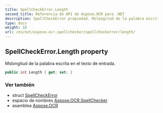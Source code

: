 ```yaml
---
title: SpellCheckError.Length
second_title: Referencia de API de Aspose.OCR para .NET
description: SpellCheckError propiedad. Mslongitud de la palabra escrita en el texto de entrada.
type: docs
weight: 10
url: /es/net/aspose.ocr.spellchecker/spellcheckerror/length/
---
```

## SpellCheckError.Length property

Mslongitud de la palabra escrita en el texto de entrada.

```csharp
public int Length { get; set; }
```

### Ver también

* struct [SpellCheckError](../)
* espacio de nombres [Aspose.OCR.SpellChecker](../../spellcheckerror/)
* asamblea [Aspose.OCR](../../../)


